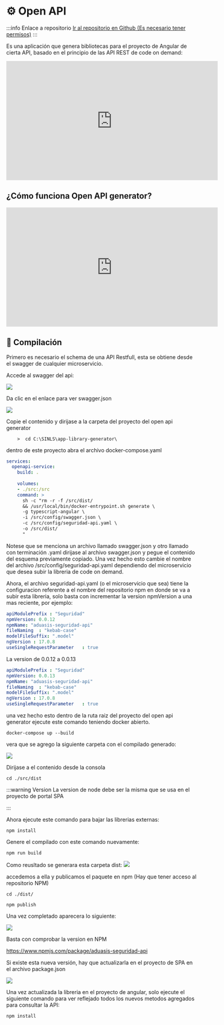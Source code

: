 # ⚙️ Open API

:::info Enlace a repositorio
[Ir al repositorio en Github (Es necesario tener permisos)](https://github.com/aduasis-logistica/app-library-generation)
:::


Es una aplicación que genera bibliotecas para el proyecto de Angular de cierta API, basado en el 
principio de las API REST de code on demand:

<iframe width="560" height="315" src="https://www.youtube.com/embed/wlUW9hm_ajQ?si=8B9ZN2U8fNgA-9_S" title="YouTube video player" frameborder="0" allow="accelerometer; autoplay; clipboard-write; encrypted-media; gyroscope; picture-in-picture; web-share" referrerpolicy="strict-origin-when-cross-origin" allowfullscreen></iframe>

## ¿Cómo funciona Open API generator?

<iframe width="560" height="315" src="https://www.youtube.com/embed/wtIVxvJFT2k?si=3p1SoQbpgaYjRtkf" title="YouTube video player" frameborder="0" allow="accelerometer; autoplay; clipboard-write; encrypted-media; gyroscope; picture-in-picture; web-share" referrerpolicy="strict-origin-when-cross-origin" allowfullscreen></iframe>

## 🔨 Compilación

Primero es necesario el schema de una API Restfull, esta se obtiene desde el swagger de cualquier microservicio.

Accede al swagger del api:

<img src="https://i.imgur.com/lxMZCoo.png"/>

Da clic en el enlace para ver swagger.json

<img src="https://i.imgur.com/gYaInLG.png"/>

Copie el contenido y dirijase a la carpeta del proyecto del open api generator

```shell
    >  cd C:\SINLS\app-library-generator\
```

dentro de este proyecto abra el archivo docker-compose.yaml

```yaml
services:
  openapi-service:
    build: .
    
    volumes:
    - ./src:/src
    command: >
      sh -c "rm -r -f /src/dist/
      && /usr/local/bin/docker-entrypoint.sh generate \
      -g typescript-angular \
      -i /src/config/swagger.json \
      -c /src/config/seguridad-api.yaml \
      -o /src/dist/
      "
```
Notese que se menciona un archivo llamado swagger.json y otro llamado con terminación .yaml
dirijase al archivo swagger.json y pegue el contenido del esquema previamente copiado.
Una vez hecho esto cambie el nombre del archivo  /src/config/seguridad-api.yaml dependiendo del microservicio que desea subir la libreria de code on demand.

Ahora, el archivo seguridad-api.yaml (o el microservicio que sea) tiene la configuracion referente
a el nombre del repositorio npm en donde se va a subir esta libreria, solo basta con incrementar la version
npmVersion a una mas reciente, por ejemplo:
```yaml
apiModulePrefix	: "Seguridad"
npmVersion: 0.0.12
npmName: "aduasis-seguridad-api"
fileNaming	: "kebab-case"
modelFileSuffix: ".model"
ngVersion : 17.0.8
useSingleRequestParameter	: true
```

La version de 0.0.12 a 0.0.13

```yaml
apiModulePrefix	: "Seguridad"
npmVersion: 0.0.13
npmName: "aduasis-seguridad-api"
fileNaming	: "kebab-case"
modelFileSuffix: ".model"
ngVersion : 17.0.8
useSingleRequestParameter	: true
```

una vez hecho esto dentro de la ruta raiz del proyecto del open api generator ejecute este comando teniendo docker abierto.

```shell
docker-compose up --build

```

vera que se agrego la siguiente carpeta con el compilado generado:

<img src="https://i.imgur.com/40rek5d.png"/>

Dirijase a el contenido desde la consola

```shell
cd ./src/dist
```
:::warning Version
La version de node debe ser la misma que se usa en el proyecto de portal SPA

:::

Ahora ejecute este comando para bajar las librerias externas:

```shell
npm install
```
Genere el compilado con este comando nuevamente:

```shell
npm run build
```
Como reusltado se generara esta carpeta dist:
<img src="https://i.imgur.com/yHtBLZd.png"/>

accedemos a ella y publicamos el paquete en npm (Hay que tener acceso al repositorio NPM)

```shell
cd ./dist/
```

```shell
npm publish
```

Una vez completado aparecera lo siguiente:

<img src="https://i.imgur.com/1tYGILa.png"/>

Basta con comprobar la version en NPM

https://www.npmjs.com/package/aduasis-seguridad-api

Si existe esta nueva versión, hay que actualizarla en el proyecto de SPA en el archivo package.json

<img src="https://i.imgur.com/rtaSXvl.png"/>

Una vez actualizada la libreria en el proyecto de angular, solo ejecute el siguiente comando para ver reflejado todos los nuevos metodos agregados para consultar la API:


```shell
npm install
```
